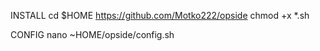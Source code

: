 INSTALL
cd $HOME
https://github.com/Motko222/opside
chmod +x *.sh

CONFIG
nano ~HOME/opside/config.sh

